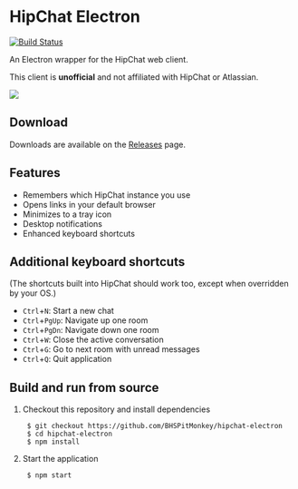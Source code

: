 # HipChat Electron

[![Build Status](https://travis-ci.org/BHSPitMonkey/hipchat-electron.svg?branch=master)](https://travis-ci.org/BHSPitMonkey/hipchat-electron)

An Electron wrapper for the HipChat web client.

This client is **unofficial** and not affiliated with HipChat or Atlassian.

![](http://i.imgur.com/8QogqnT.png)

## Download

Downloads are available on the [Releases](https://github.com/BHSPitMonkey/hipchat-electron/releases) page.

## Features

- Remembers which HipChat instance you use
- Opens links in your default browser
- Minimizes to a tray icon
- Desktop notifications
- Enhanced keyboard shortcuts

## Additional keyboard shortcuts

(The shortcuts built into HipChat should work too, except when overridden by your OS.)

* `Ctrl`+`N`: Start a new chat
* `Ctrl`+`PgUp`: Navigate up one room
* `Ctrl`+`PgDn`: Navigate down one room
* `Ctrl`+`W`: Close the active conversation
* `Ctrl`+`G`: Go to next room with unread messages
* `Ctrl`+`Q`: Quit application

## Build and run from source

1. Checkout this repository and install dependencies

        $ git checkout https://github.com/BHSPitMonkey/hipchat-electron
        $ cd hipchat-electron
        $ npm install

2. Start the application

        $ npm start
